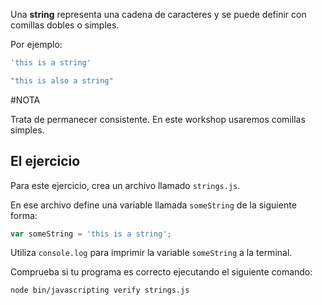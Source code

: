 Una **string** representa una cadena de caracteres y se puede definir con comillas dobles o simples.

Por ejemplo:

```js
'this is a string'

"this is also a string"
```
#NOTA

Trata de permanecer consistente. En este workshop usaremos comillas simples.

## El ejercicio

Para este ejercicio, crea un archivo llamado `strings.js`.

En ese archivo define una variable llamada `someString` de la siguiente forma:

```js
var someString = 'this is a string';
```

Utiliza `console.log` para imprimir la variable `someString` a la terminal.

Comprueba si tu programa es correcto ejecutando el siguiente comando:

`node bin/javascripting verify strings.js`
